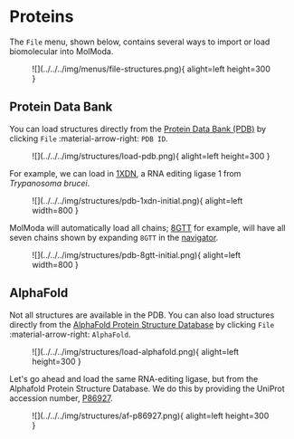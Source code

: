 # Proteins

The `File` menu, shown below, contains several ways to import or load biomolecular into MolModa.

<figure markdown>
![](../../../img/menus/file-structures.png){ alight=left height=300 }
</figure>

## Protein Data Bank

You can load structures directly from the [Protein Data Bank (PDB)](https://www.rcsb.org/) by clicking `File` :material-arrow-right: `PDB ID`.

<figure markdown>
![](../../../img/structures/load-pdb.png){ alight=left height=300 }
</figure>

For example, we can load in [1XDN](https://www.rcsb.org/structure/1XDN), a RNA editing ligase 1 from *Trypanosoma brucei*.

<figure markdown>
![](../../../img/structures/pdb-1xdn-initial.png){ alight=left width=800 }
</figure>

MolModa will automatically load all chains; [8GTT](https://www.rcsb.org/structure/8GTT) for example, will have all seven chains shown by expanding `8GTT` in the [navigator][navigator].

<figure markdown>
![](../../../img/structures/pdb-8gtt-initial.png){ alight=left width=800 }
</figure>

## AlphaFold

Not all structures are available in the PDB.
You can also load structures directly from the [AlphaFold Protein Structure Database](https://alphafold.ebi.ac.uk/) by clicking `File` :material-arrow-right: `AlphaFold`.

<figure markdown>
![](../../../img/structures/load-alphafold.png){ alight=left height=300 }
</figure>

Let's go ahead and load the same RNA-editing ligase, but from the Alphafold Protein Structure Database.
We do this by providing the UniProt accession number, [P86927](https://alphafold.ebi.ac.uk/entry/P86927).

<figure markdown>
![](../../../img/structures/af-p86927.png){ alight=left height=300 }
</figure>

<!-- LINKS -->

[navigator]: /interface/navigator
